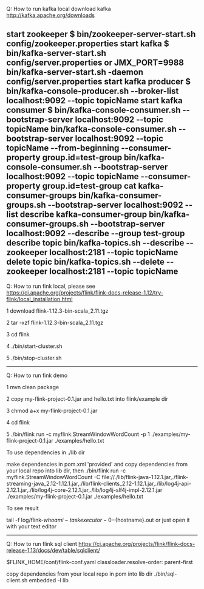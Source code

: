Q: How to run kafka local
download kafka http://kafka.apache.org/downloads

start zookeeper
$ bin/zookeeper-server-start.sh config/zookeeper.properties
start kafka
$ bin/kafka-server-start.sh config/server.properties
or JMX_PORT=9988 bin/kafka-server-start.sh -daemon config/server.properties
start kafka producer
$ bin/kafka-console-producer.sh --broker-list localhost:9092  --topic topicName
start kafka consumer
$ bin/kafka-console-consumer.sh --bootstrap-server localhost:9092 --topic topicName
bin/kafka-console-consumer.sh --bootstrap-server localhost:9092 --topic topicName --from-beginning --consumer-property group.id=test-group
bin/kafka-console-consumer.sh --bootstrap-server localhost:9092 --topic topicName --consumer-property group.id=test-group
cat kafka-consumer-groups
bin/kafka-consumer-groups.sh --bootstrap-server localhost:9092 --list
describe kafka-consumer-group
bin/kafka-consumer-groups.sh --bootstrap-server localhost:9092 --describe --group test-group
describe topic
bin/kafka-topics.sh --describe --zookeeper localhost:2181 --topic topicName
delete topic
bin/kafka-topics.sh --delete --zookeeper localhost:2181 --topic topicName
-------------------------------------------------------------------------------------------------------

Q: How to run fink local, please see 
https://ci.apache.org/projects/flink/flink-docs-release-1.12/try-flink/local_installation.html

1 download flink-1.12.3-bin-scala_2.11.tgz

2 tar -xzf flink-1.12.3-bin-scala_2.11.tgz

3 cd flink

4 ./bin/start-cluster.sh

5 ./bin/stop-cluster.sh

-------------------------------------------------------------------------------------------------------

Q: How to run fink demo

1 mvn clean package

2 copy my-flink-project-0.1.jar and hello.txt into flink/example dir

3 chmod a+x my-flink-project-0.1.jar

4 cd flink

5 ./bin/flink run -c myflink.StreamWindowWordCount -p 1 ./examples/my-flink-project-0.1.jar ./examples/hello.txt

To use dependencies in ./lib dir 

make dependencies in pom.xml '<scope>provided</scope>' and copy dependencies from your local repo into lib dir, then
./bin/flink run -c myflink.StreamWindowWordCount -C file://./lib/flink-java-1.12.1.jar,./flink-streaming-java_2.12-1.12.1.jar,./lib/flink-clients_2.12-1.12.1.jar,./lib/log4j-api-2.12.1.jar,./lib/log4j-core-2.12.1.jar,./lib/log4j-slf4j-impl-2.12.1.jar ./examples/my-flink-project-0.1.jar ./examples/hello.txt

To see result

tail -f log/flink-${who am i}-taskexecutor-0-${hostname}.out
or just open it with your text editor

-------------------------------------------------------------------------------------------------------

Q: How to run flink sql client
https://ci.apache.org/projects/flink/flink-docs-release-1.13/docs/dev/table/sqlclient/

$FLINK_HOME/conf/flink-conf.yaml
classloader.resolve-order: parent-first

copy dependencies from your local repo in pom into lib dir
./bin/sql-client.sh embedded -l lib







